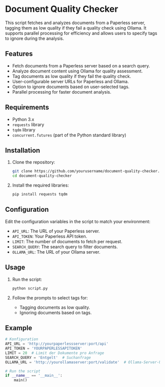 # Document Quality Checker

This script fetches and analyzes documents from a Paperless server, tagging them as low quality if they fail a quality check using Ollama. It supports parallel processing for efficiency and allows users to specify tags to ignore during the analysis.

## Features

- Fetch documents from a Paperless server based on a search query.
- Analyze document content using Ollama for quality assessment.
- Tag documents as low quality if they fail the quality check.
- User-configurable server URLs for Paperless and Ollama.
- Option to ignore documents based on user-selected tags.
- Parallel processing for faster document analysis.

## Requirements

- Python 3.x
- `requests` library
- `tqdm` library
- `concurrent.futures` (part of the Python standard library)

## Installation

1. Clone the repository:
    ```sh
    git clone https://github.com/yourusername/document-quality-checker.git
    cd document-quality-checker
    ```

2. Install the required libraries:
    ```sh
    pip install requests tqdm
    ```

## Configuration

Edit the configuration variables in the script to match your environment:

- `API_URL`: The URL of your Paperless server.
- `API_TOKEN`: Your Paperless API token.
- `LIMIT`: The number of documents to fetch per request.
- `SEARCH_QUERY`: The search query to filter documents.
- `OLLAMA_URL`: The URL of your Ollama server.

## Usage

1. Run the script:
    ```sh
    python script.py
    ```

2. Follow the prompts to select tags for:
   - Tagging documents as low quality.
   - Ignoring documents based on tags.

## Example

```python
# Konfiguration
API_URL = 'http://yourpaperlessserver:port/api'
API_TOKEN = 'YOURPAPERLESSAPITOKEN'
LIMIT = 20  # Limit der Dokumente pro Anfrage
SEARCH_QUERY = 'Entgelt'  # Suchanfrage
OLLAMA_URL = 'http://yourollamaserver:port/validate'  # Ollama-Server-URL

# Run the script
if __name__ == '__main__':
    main()
